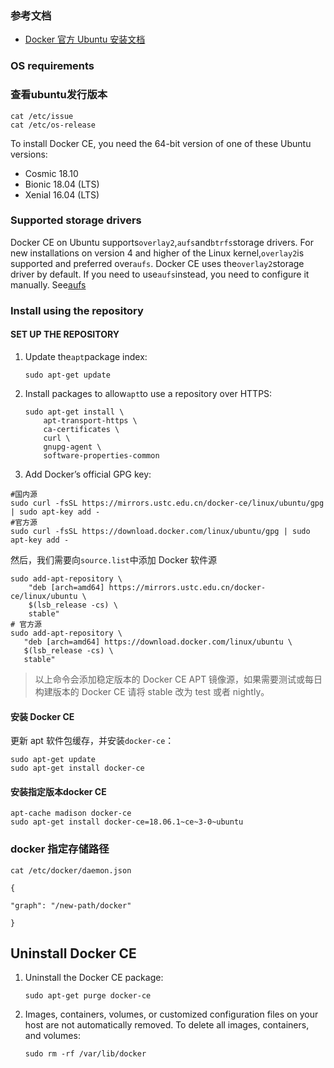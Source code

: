 ### 参考文档
*   [Docker 官方 Ubuntu 安装文档](https://docs.docker.com/install/linux/docker-ce/ubuntu/)
### OS requirements
### 查看ubuntu发行版本
```
cat /etc/issue 
cat /etc/os-release
```
To install Docker CE, you need the 64-bit version of one of these Ubuntu versions:
*   Cosmic 18.10
*   Bionic 18.04 (LTS)
*   Xenial 16.04 (LTS)

### Supported storage drivers
Docker CE on Ubuntu supports`overlay2`,`aufs`and`btrfs`storage drivers.
For new installations on version 4 and higher of the Linux kernel,`overlay2`is supported and preferred over`aufs`. Docker CE uses the`overlay2`storage driver by default. If you need to use`aufs`instead, you need to configure it manually. See[aufs](https://docs.docker.com/engine/userguide/storagedriver/aufs-driver/)
### Install using the repository
#### SET UP THE REPOSITORY
1.  Update the`apt`package index: 
    ~~~
    sudo apt-get update
    ~~~
2.  Install packages to allow`apt`to use a repository over HTTPS:
    ~~~
    sudo apt-get install \
        apt-transport-https \
        ca-certificates \
        curl \
        gnupg-agent \
        software-properties-common
    ~~~ 
3.  Add Docker’s official GPG key:
 ~~~
#国内源
sudo curl -fsSL https://mirrors.ustc.edu.cn/docker-ce/linux/ubuntu/gpg | sudo apt-key add -
#官方源
sudo curl -fsSL https://download.docker.com/linux/ubuntu/gpg | sudo apt-key add -
 ~~~
然后，我们需要向`source.list`中添加 Docker 软件源

~~~shell
sudo add-apt-repository \
    "deb [arch=amd64] https://mirrors.ustc.edu.cn/docker-ce/linux/ubuntu \
    $(lsb_release -cs) \
    stable"
# 官方源
sudo add-apt-repository \
   "deb [arch=amd64] https://download.docker.com/linux/ubuntu \
   $(lsb_release -cs) \
   stable"
~~~
> 以上命令会添加稳定版本的 Docker CE APT 镜像源，如果需要测试或每日构建版本的 Docker CE 请将 stable 改为 test 或者 nightly。
#### **安装 Docker CE**
更新 apt 软件包缓存，并安装`docker-ce`：
~~~
sudo apt-get update
sudo apt-get install docker-ce
~~~
#### **安装指定版本docker CE**
```
apt-cache madison docker-ce
sudo apt-get install docker-ce=18.06.1~ce~3-0~ubuntu
```
### **docker 指定存储路径**
```
cat /etc/docker/daemon.json 

{

"graph": "/new-path/docker"

}
```
## **Uninstall Docker CE**

1.  Uninstall the Docker CE package:
    ~~~
    sudo apt-get purge docker-ce
    ~~~ 
2.  Images, containers, volumes, or customized configuration files on your host are not automatically removed. To delete all images, containers, and volumes:
    ~~~
    sudo rm -rf /var/lib/docker
    ~~~